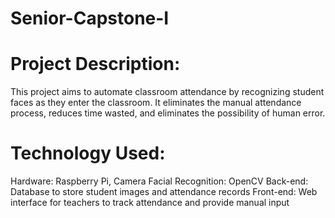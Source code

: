 # Senior-Capstone-I

# Project Description:
This project aims to automate classroom attendance by recognizing student faces as they enter
the classroom. It eliminates the manual attendance process, reduces time wasted, and
eliminates the possibility of human error.

# Technology Used:
Hardware: Raspberry Pi, Camera
Facial Recognition: OpenCV
Back-end: Database to store student images and attendance records
Front-end: Web interface for teachers to track attendance and provide manual input



